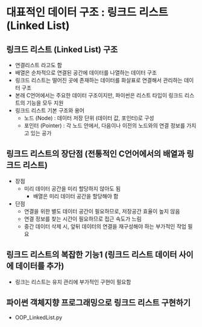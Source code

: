 # 대표적인 데이터 구조 : 링크드 리스트(Linked List)
## 링크드 리스트 (Linked List) 구조
- 연결리스트 라고도 함
- 배열은 순차적으로 연결된 공간에 데이터를 나열하는 데이터 구조
- 링크드 리스트는 떨어진 곳에 존재하는 데이터를 화살표로 연결해서 관리하는 데이터 구조
- 본래 C언어에서는 주요한 데이터 구조이지만, 파이썬은 리스트 타입이 링크드 리스트의 기능을 모두 지원
- 링크드 리스트 기본 구조와 용어
    - 노드 (Node) : 데이터 저장 단위 (데이터 값, 포인터)로 구성
    - 포인터 (Pointer) : 각 노드 안에서, 다음이나 이전의 노드와의 연결 정보를 가지고 있는 공가

## 링크드 리스트의 장단점 (전통적인 C언어에서의 배열과 링크드 리스트)
- 장점
    - 미리 데이터 공간을 미리 할당하지 않아도 됨
        - 배열은 미리 데이터 공간을 할당해야 함
- 단점
    - 연결을 위한 별도 데이터 공간이 필요하므로, 저장공간 효율이 높지 않음
    - 연결 정보를 찾는 시간이 필요하므로 접근 속도가 느림
    - 중간 데이터 삭제 시, 앞뒤 데이터의 연결을 재구성해야 하는 부가적인 작업 필요

## 링크드 리스트의 복잡한 기능1 (링크드 리스트 데이터 사이에 데이터를 추가)
- 링크는 리스트는 유지 관리에 부가적인 구현이 필요함

## 파이썬 객체지향 프로그래밍으로 링크드 리스트 구현하기
- OOP_LinkedList.py